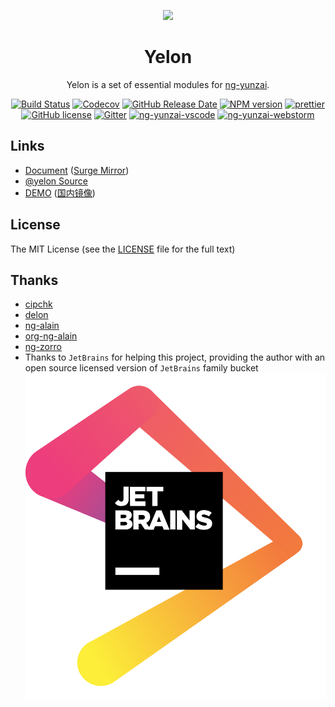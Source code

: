 

<p align="center">
  <a href="https://ng.yunzainfo.com">
    <img width="100" src="https://ng.yunzainfo.com/assets/img/logo-color.svg">
  </a>
</p>

<h1 align="center">
Yelon
</h1>

<div align="center">

  Yelon is a set of essential modules for [ng-yunzai](https://ng.yunzainfo.com).

  [![Build Status](https://dev.azure.com/hbyunzai/yelon/_apis/build/status/yelon-CI?branchName=master)](https://dev.azure.com/hbyunzai/yelon/_build/latest?definitionId=1&branchName=master)
  [![Codecov](https://img.shields.io/codecov/c/github/hbyunzai/yelon.svg?style=flat-square)](https://codecov.io/gh/hbyunzai/yelon)
  [![GitHub Release Date](https://img.shields.io/github/release-date/hbyunzai/ng-yunzai.svg?style=flat-square)](https://github.com/hbyunzai/ng-yunzai/releases)
  [![NPM version](https://img.shields.io/npm/v/ng-yunzai.svg?style=flat-square)](https://www.npmjs.com/package/ng-yunzai)
  [![prettier](https://img.shields.io/badge/code_style-prettier-ff69b4.svg?style=flat-square)](https://prettier.io/)
  [![GitHub license](https://img.shields.io/github/license/mashape/apistatus.svg?style=flat-square)](https://github.com/hbyunzai/ng-yunzai/blob/master/LICENSE)
  [![Gitter](https://img.shields.io/gitter/room/hbyunzai/ng-yunzai.svg?style=flat-square)](https://gitter.im/hbyunzai/ng-yunzai)
  [![ng-yunzai-vscode](https://img.shields.io/badge/ng--yunzai-VSCODE-brightgreen.svg?style=flat-square)](https://marketplace.visualstudio.com/items?itemName=yunzai-bot.ng-yunzai-vscode)
  [![ng-yunzai-webstorm](https://img.shields.io/badge/ng--yunzai-webstorm-brightgreen.svg?style=flat-square)](https://www.jetbrains.com/webstorm)

</div>

## Links

+ [Document](https://ng.yunzainfo.com) ([Surge Mirror](https://ng-yunzai-doc.surge.sh))
+ [@yelon Source](https://github.com/hbyunzai/yelon)
+ [DEMO](https://ng-yunzai.surge.sh) ([国内镜像](https://ng-yunzai.gitee.io/))


## License

The MIT License (see the [LICENSE](https://github.com/hbyunzai/yelon/blob/master/LICENSE) file for the full text)

## Thanks
- [cipchk](https://github.com/cipchk)
- [delon](https://github.com/ng-alain/delon)
- [ng-alain](https://github.com/ng-alain/ng-alain)
- [org-ng-alain](https://github.com/ng-alain)
- [ng-zorro](https://ng.ant.design)
- Thanks to `JetBrains` for helping this project, providing the author with an open source licensed version of `JetBrains` family bucket
  ![JetBrains](jetbrains.png)


